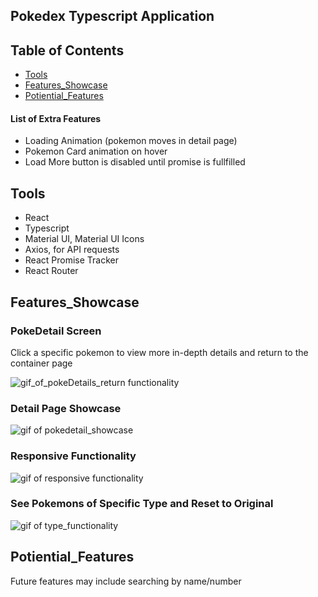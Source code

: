 ## Pokedex Typescript Application

## Table of Contents
- [Tools](https://github.com/E-Fung/tsPokedex#tools)
- [Features_Showcase](https://github.com/E-Fung/tsPokedex#features_showcase)
- [Potiential_Features](https://github.com/E-Fung/tsPokedex#potiential_features)

#### List of Extra Features
- Loading Animation (pokemon moves in detail page)
- Pokemon Card animation on hover
- Load More button is disabled until promise is fullfilled

## Tools

- React
- Typescript
- Material UI, Material UI Icons
- Axios, for API requests
- React Promise Tracker
- React Router

## Features_Showcase

### PokeDetail Screen
Click a specific pokemon to view more in-depth details and return to the container page

![gif_of_pokeDetails_return functionality](https://github.com/E-Fung/tsPokedex/blob/main/gifs/card_return_functionality.gif)

### Detail Page Showcase

![gif of pokedetail_showcase](https://github.com/E-Fung/tsPokedex/blob/main/gifs/poke_details_functionality.gif)

### Responsive Functionality

![gif of responsive functionality](https://github.com/E-Fung/tsPokedex/blob/main/gifs/responsive_functionality.gif)

### See Pokemons of Specific Type and Reset to Original

![gif of type_functionality](https://github.com/E-Fung/tsPokedex/blob/main/gifs/type_reset_functionality.gif)

## Potiential_Features
Future features may include searching by name/number
